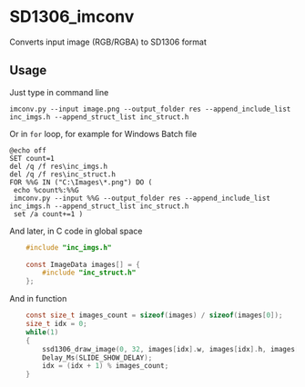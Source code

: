 # SD1306_imconv
Converts input image (RGB/RGBA) to SD1306 format

## Usage
Just type in command line
```
imconv.py --input image.png --output_folder res --append_include_list inc_imgs.h --append_struct_list inc_struct.h
```

Or in `for` loop, for example for Windows Batch file
```
@echo off
SET count=1
del /q /f res\inc_imgs.h
del /q /f res\inc_struct.h
FOR %%G IN ("C:\Images\*.png") DO (
 echo %count%:%%G
 imconv.py --input %%G --output_folder res --append_include_list inc_imgs.h --append_struct_list inc_struct.h
 set /a count+=1 )

```

And later, in C code in global space 
```C
    #include "inc_imgs.h"
    
    const ImageData images[] = {
        #include "inc_struct.h"
    };
```

And in function
```C
    const size_t images_count = sizeof(images) / sizeof(images[0]);
    size_t idx = 0;
    while(1)
    {
        ssd1306_draw_image(0, 32, images[idx].w, images[idx].h, images[idx].data);
        Delay_Ms(SLIDE_SHOW_DELAY);
        idx = (idx + 1) % images_count;
    }
```